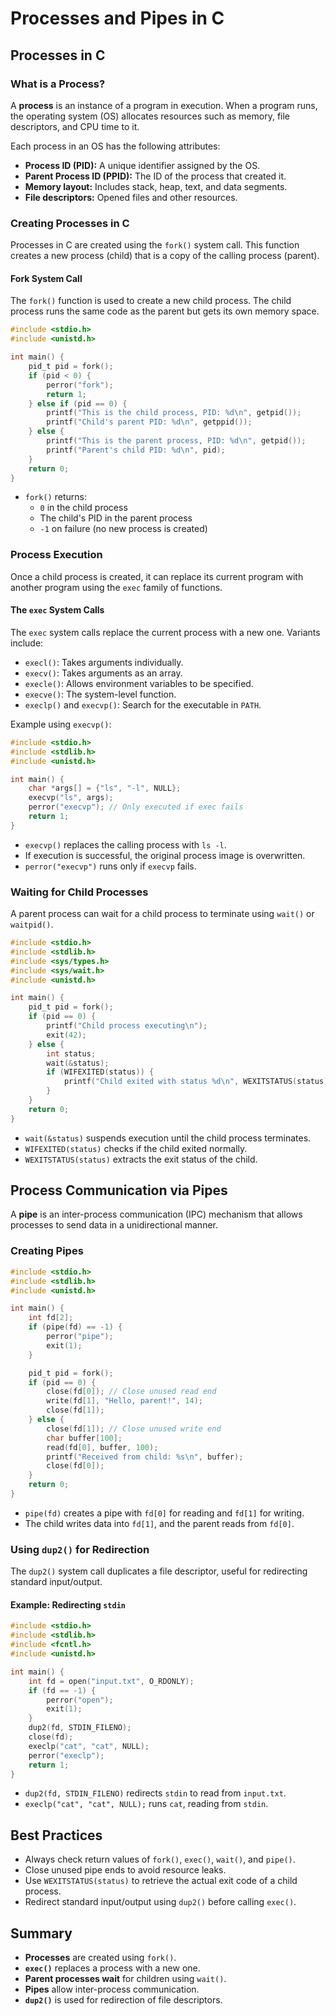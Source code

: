 # Processes and Pipes in C

## Processes in C

### What is a Process?

A **process** is an instance of a program in execution. When a program runs, the operating system (OS) allocates resources such as memory, file descriptors, and CPU time to it.

Each process in an OS has the following attributes:

- **Process ID (PID):** A unique identifier assigned by the OS.
- **Parent Process ID (PPID):** The ID of the process that created it.
- **Memory layout:** Includes stack, heap, text, and data segments.
- **File descriptors:** Opened files and other resources.

### Creating Processes in C

Processes in C are created using the `fork()` system call. This function creates a new process (child) that is a copy of the calling process (parent).

#### Fork System Call

The `fork()` function is used to create a new child process. The child process runs the same code as the parent but gets its own memory space.

```c
#include <stdio.h>
#include <unistd.h>

int main() {
    pid_t pid = fork();
    if (pid < 0) {
        perror("fork");
        return 1;
    } else if (pid == 0) {
        printf("This is the child process, PID: %d\n", getpid());
        printf("Child's parent PID: %d\n", getppid());
    } else {
        printf("This is the parent process, PID: %d\n", getpid());
        printf("Parent's child PID: %d\n", pid);
    }
    return 0;
}
```

- `fork()` returns:
    - `0` in the child process
    - The child's PID in the parent process
    - `-1` on failure (no new process is created)

### Process Execution

Once a child process is created, it can replace its current program with another program using the `exec` family of functions.

#### The `exec` System Calls

The `exec` system calls replace the current process with a new one. Variants include:

- `execl()`: Takes arguments individually.
- `execv()`: Takes arguments as an array.
- `execle()`: Allows environment variables to be specified.
- `execve()`: The system-level function.
- `execlp()` and `execvp()`: Search for the executable in `PATH`.

Example using `execvp()`:

```c
#include <stdio.h>
#include <stdlib.h>
#include <unistd.h>

int main() {
    char *args[] = {"ls", "-l", NULL};
    execvp("ls", args);
    perror("execvp"); // Only executed if exec fails
    return 1;
}
```

- `execvp()` replaces the calling process with `ls -l`.
- If execution is successful, the original process image is overwritten.
- `perror("execvp")` runs only if `execvp` fails.

### Waiting for Child Processes

A parent process can wait for a child process to terminate using `wait()` or `waitpid()`.

```c
#include <stdio.h>
#include <stdlib.h>
#include <sys/types.h>
#include <sys/wait.h>
#include <unistd.h>

int main() {
    pid_t pid = fork();
    if (pid == 0) {
        printf("Child process executing\n");
        exit(42);
    } else {
        int status;
        wait(&status);
        if (WIFEXITED(status)) {
            printf("Child exited with status %d\n", WEXITSTATUS(status));
        }
    }
    return 0;
}
```

- `wait(&status)` suspends execution until the child process terminates.
- `WIFEXITED(status)` checks if the child exited normally.
- `WEXITSTATUS(status)` extracts the exit status of the child.

## Process Communication via Pipes

A **pipe** is an inter-process communication (IPC) mechanism that allows processes to send data in a unidirectional manner.

### Creating Pipes

```c
#include <stdio.h>
#include <stdlib.h>
#include <unistd.h>

int main() {
    int fd[2];
    if (pipe(fd) == -1) {
        perror("pipe");
        exit(1);
    }

    pid_t pid = fork();
    if (pid == 0) {
        close(fd[0]); // Close unused read end
        write(fd[1], "Hello, parent!", 14);
        close(fd[1]);
    } else {
        close(fd[1]); // Close unused write end
        char buffer[100];
        read(fd[0], buffer, 100);
        printf("Received from child: %s\n", buffer);
        close(fd[0]);
    }
    return 0;
}
```

- `pipe(fd)` creates a pipe with `fd[0]` for reading and `fd[1]` for writing.
- The child writes data into `fd[1]`, and the parent reads from `fd[0]`.

### Using `dup2()` for Redirection

The `dup2()` system call duplicates a file descriptor, useful for redirecting standard input/output.

#### Example: Redirecting `stdin`

```c
#include <stdio.h>
#include <stdlib.h>
#include <fcntl.h>
#include <unistd.h>

int main() {
    int fd = open("input.txt", O_RDONLY);
    if (fd == -1) {
        perror("open");
        exit(1);
    }
    dup2(fd, STDIN_FILENO);
    close(fd);
    execlp("cat", "cat", NULL);
    perror("execlp");
    return 1;
}
```

- `dup2(fd, STDIN_FILENO)` redirects `stdin` to read from `input.txt`.
- `execlp("cat", "cat", NULL);` runs `cat`, reading from `stdin`.

## Best Practices

- Always check return values of `fork()`, `exec()`, `wait()`, and `pipe()`.
- Close unused pipe ends to avoid resource leaks.
- Use `WEXITSTATUS(status)` to retrieve the actual exit code of a child process.
- Redirect standard input/output using `dup2()` before calling `exec()`.

## Summary

- **Processes** are created using `fork()`.
- **`exec()`** replaces a process with a new one.
- **Parent processes wait** for children using `wait()`.
- **Pipes** allow inter-process communication.
- **`dup2()`** is used for redirection of file descriptors.